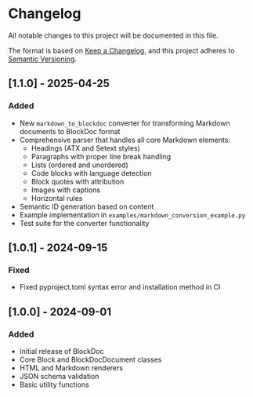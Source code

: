 # Changelog

All notable changes to this project will be documented in this file.

The format is based on [Keep a Changelog](https://keepachangelog.com/en/1.0.0/),
and this project adheres to [Semantic Versioning](https://semver.org/spec/v2.0.0.html).

## [1.1.0] - 2025-04-25

### Added

- New `markdown_to_blockdoc` converter for transforming Markdown documents to BlockDoc format
- Comprehensive parser that handles all core Markdown elements:
  - Headings (ATX and Setext styles)
  - Paragraphs with proper line break handling
  - Lists (ordered and unordered)
  - Code blocks with language detection
  - Block quotes with attribution
  - Images with captions
  - Horizontal rules
- Semantic ID generation based on content
- Example implementation in `examples/markdown_conversion_example.py`
- Test suite for the converter functionality

## [1.0.1] - 2024-09-15

### Fixed

- Fixed pyproject.toml syntax error and installation method in CI

## [1.0.0] - 2024-09-01

### Added

- Initial release of BlockDoc
- Core Block and BlockDocDocument classes
- HTML and Markdown renderers
- JSON schema validation
- Basic utility functions